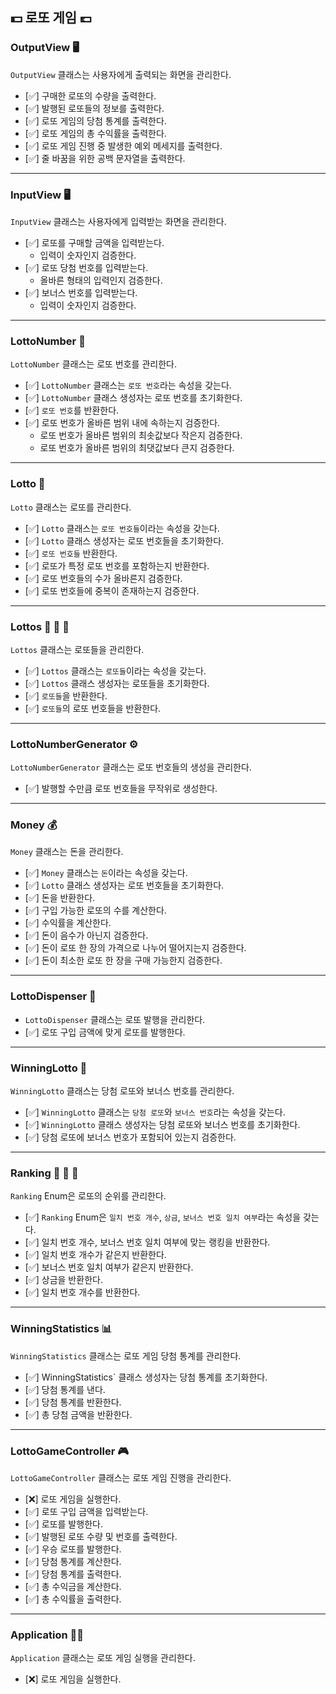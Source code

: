 ## 💵 로또 게임 💷

### OutputView 🖥️
`OutputView` 클래스는 사용자에게 출력되는 화면을 관리한다.
- [✅] 구매한 로또의 수량을 출력한다.
- [✅] 발행된 로또들의 정보를 출력한다.
- [✅] 로또 게임의 당첨 통계를 출력한다.
- [✅] 로또 게임의 총 수익률을 출력한다.
- [✅] 로또 게임 진행 중 발생한 예외 메세지를 출력한다.
- [✅] 줄 바꿈을 위한 공백 문자열을 출력한다.
***
### InputView 🖥️
`InputView` 클래스는 사용자에게 입력받는 화면을 관리한다.
- [✅] 로또를 구매할 금액을 입력받는다.
    - 입력이 숫자인지 검증한다.
- [✅] 로또 당첨 번호를 입력받는다.
    - 올바른 형태의 입력인지 검증한다.
- [✅] 보너스 번호를 입력받는다.
    - 입력이 숫자인지 검증한다.

***
### LottoNumber 🔢
`LottoNumber` 클래스는 로또 번호를 관리한다.
- [✅] `LottoNumber` 클래스는 `로또 번호`라는 속성을 갖는다.
- [✅] `LottoNumber` 클래스 생성자는 로또 번호를 초기화한다.
- [✅] `로또 번호`를 반환한다.
- [✅] 로또 번호가 올바른 범위 내에 속하는지 검증한다.
  - 로또 번호가 올바른 범위의 최솟값보다 작은지 검증한다.
  - 로또 번호가 올바른 범위의 최댓값보다 큰지 검증한다.
***
### Lotto 🎫
`Lotto` 클래스는 로또를 관리한다.
- [✅] `Lotto` 클래스는 `로또 번호들`이라는 속성을 갖는다.
- [✅] `Lotto` 클래스 생성자는 로또 번호들을 초기화한다.
- [✅] `로또 번호들` 반환한다.
- [✅] 로또가 특정 로또 번호를 포함하는지 반환한다.
- [✅] 로또 번호들의 수가 올바른지 검증한다.
- [✅] 로또 번호들에 중복이 존재하는지 검증한다.
***
### Lottos 🎫 🎫 🎫
`Lottos` 클래스는 로또들을 관리한다.
- [✅] `Lottos` 클래스는 `로또들`이라는 속성을 갖는다.
- [✅] `Lottos` 클래스 생성자는 로또들을 초기화한다.
- [✅] `로또들`을 반환한다.
- [✅] `로또들`의 로또 번호들을 반환한다.
***
### LottoNumberGenerator ⚙️
`LottoNumberGenerator` 클래스는 로또 번호들의 생성을 관리한다.
- [✅] 발행할 수만큼 로또 번호들을 무작위로 생성한다.
***
### Money 💰
`Money` 클래스는 돈을 관리한다.
- [✅] `Money` 클래스는 `돈`이라는 속성을 갖는다.
- [✅] `Lotto` 클래스 생성자는 로또 번호들을 초기화한다.
- [✅] 돈을 반환한다.
- [✅] 구입 가능한 로또의 수를 계산한다.
- [✅] 수익률을 계산한다.
- [✅] 돈이 음수가 아닌지 검증한다.
- [✅] 돈이 로또 한 장의 가격으로 나누어 떨어지는지 검증한다.
- [✅] 돈이 최소한 로또 한 장을 구매 가능한지 검증한다.
***
### LottoDispenser 🤖
- `LottoDispenser` 클래스는 로또 발행을 관리한다.
- [✅] 로또 구입 금액에 맞게 로또를 발행한다.
***
### WinningLotto 🎊
`WinningLotto` 클래스는 당첨 로또와 보너스 번호를 관리한다.
- [✅] `WinningLotto` 클래스는 `당첨 로또`와 `보너스 번호`라는 속성을 갖는다.
- [✅] `WinningLotto` 클래스 생성자는 당첨 로또와 보너스 번호를 초기화한다.
- [✅] 당첨 로또에 보너스 번호가 포함되어 있는지 검증한다.
***
### Ranking 🥇 🥈 🥉
`Ranking` Enum은 로또의 순위를 관리한다.
- [✅] `Ranking` Enum은 `일치 번호 개수`, `상금`, `보너스 번호 일치 여부`라는 속성을 갖는다.
- [✅] 일치 번호 개수, 보너스 번호 일치 여부에 맞는 랭킹을 반환한다.
- [✅] 일치 번호 개수가 같은지 반환한다.
- [✅] 보너스 번호 일치 여부가 같은지 반환한다.
- [✅] 상금을 반환한다.
- [✅] 일치 번호 개수를 반환한다.

***
### WinningStatistics 📊
`WinningStatistics` 클래스는 로또 게임 당첨 통계를 관리한다.
- [✅] WinningStatistics` 클래스 생성자는 당첨 통계를 초기화한다.
- [✅] 당첨 통계를 낸다.
- [✅] 당첨 통계를 반환한다.
- [✅] 총 당첨 금액을 반환한다.
***
### LottoGameController 🎮
`LottoGameController` 클래스는 로또 게임 진행을 관리한다.
- [❌] 로또 게임을 실행한다.
- [✅] 로또 구입 금액을 입력받는다.
- [✅] 로또를 발행한다.
- [✅] 발행된 로또 수량 및 번호를 출력한다.
- [✅] 우승 로또를 발행한다.
- [✅] 당첨 통계를 계산한다.
- [✅] 당첨 통계를 출력한다.
- [✅] 총 수익금을 계산한다.
- [✅] 총 수익률을 출력한다.
***
### Application 🧑‍💻
`Application` 클래스는 로또 게임 실행을 관리한다.
- [❌] 로또 게임을 실행한다.


